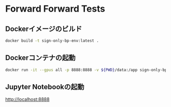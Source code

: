 # Forward Forward Tests

## Dockerイメージのビルド
```bash
docker build -t sign-only-bp-env:latest .
```

## Dockerコンテナの起動
```bash
docker run -it --gpus all -p 8888:8888 -v ${PWD}/data:/app sign-only-bp-env:latest
```

## Jupyter Notebookの起動
[http://localhost:8888](http://localhost:8888)